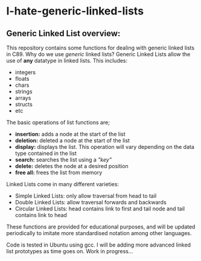 # I-hate-generic-linked-lists

## Generic Linked List overview:

This repository contains some functions for dealing with generic linked lists in C89. Why do we use _generic_ linked lists? 
Generic Linked Lists allow the use of **any** datatype in linked lists. 
This includes:
* integers
* floats
* chars
* strings
* arrays
* structs
* etc

The basic operations of list functions are;
* **insertion:** adds a node at the start of the list
* **deletion:** deleted a node at the start of the list
* **display:** displays the list. This operation will vary depending on the data type contained in the list
* **search:** searches the list using a _"key"_
* **delete:** deletes the node at a desired position
* **free all:** frees the list from memory

Linked Lists come in many different varieties:
* Simple Linked Lists: only allow traversal from head to tail
* Double Linked Lists: allow traversal forwards and backwards
* Circular Linked Lists: head contains link to first and tail node and tail contains link to head

These functions are provided for educational purposes, and will be updated periodically to imitate more standardised notation among other languages.

Code is tested in Ubuntu using gcc. I will be adding more advanced linked list prototypes as time goes on. Work in progress...
